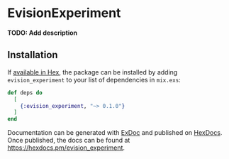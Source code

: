 # EvisionExperiment

**TODO: Add description**

## Installation

If [available in Hex](https://hex.pm/docs/publish), the package can be installed
by adding `evision_experiment` to your list of dependencies in `mix.exs`:

```elixir
def deps do
  [
    {:evision_experiment, "~> 0.1.0"}
  ]
end
```

Documentation can be generated with [ExDoc](https://github.com/elixir-lang/ex_doc)
and published on [HexDocs](https://hexdocs.pm). Once published, the docs can
be found at <https://hexdocs.pm/evision_experiment>.

